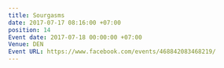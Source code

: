 ```yaml
---
title: Sourgasms
date: 2017-07-17 08:16:00 +07:00
position: 14
Event date: 2017-07-18 00:00:00 +07:00
Venue: DEN
Event URL: https://www.facebook.com/events/468842083468219/
---
```


